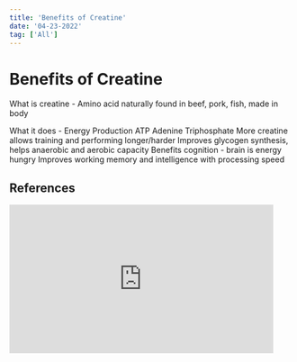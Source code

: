 ```yaml
---
title: 'Benefits of Creatine'
date: '04-23-2022'
tag: ['All']
---
```


# Benefits of Creatine

What is creatine - Amino acid naturally found in beef, pork, fish, made in body

What it does - Energy Production ATP Adenine Triphosphate
More creatine allows training and performing longer/harder
Improves glycogen synthesis, helps anaerobic and aerobic capacity
Benefits cognition - brain is energy hungry
Improves working memory and intelligence with processing speed

## References

<iframe width="469" height="264" src="https://www.youtube.com/embed/NclX6EW0pr0" title="YouTube video player" frameborder="0" allow="accelerometer; autoplay; clipboard-write; encrypted-media; gyroscope; picture-in-picture" allowfullscreen></iframe>
